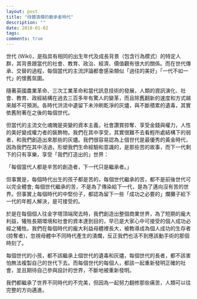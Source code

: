 ```yaml
---
layout: post
title: "母體潰爛的繼承者時代"
description: ""
date: 2018-01-02
tags: 
comments: true
---
```


世代 (Wiki)，是指具有相同的出生年代及成長背景（包含行為模式）的特定人群，其背景跟當代的社會、教育、政治、經濟、價值觀有很大的關係。而在世代傳承、交替的過程，每個當代的主流評論都會感染類似「過往的美好」「一代不如一代」的懷舊氛圍。

隨著英國農業革命、三次工業革命和當代訊息技術的發展，人類的資訊演化、社會、教育、政經結構在過去三百多年有驚人的變革，而且除舊翻新的速度和方式越來越不可預測。各時代洪流中遺留下未沖刷乾淨的灰燼，與不斷積累的遺毒，其實依舊附著在之後的每個世代。

但當代的主流文化魂魄是突變的資本主義，社會讚賞掠奪、享受金錢與權力，人性的美好變成權力者的裝飾物。我們在其中享受，其實很難不去看輕所處結構下的弱者，和我們創造出來那些的灰燼。我們很容易認為上個世代是最優秀的黃金時代，因為我們在其中活過，形塑我們生命經驗和意識的，是那些苦的故事，而下一代剩下的只有享樂，享受「我們打造出的」世界：

「每個當代人都是辛苦的創造者，下一代只是繼承者。」

但事實是，每個時代出生的孩子都是苦的，每個世代繼承的苦，都不是前後世代可以完全體會; 每個世代繼承的苦，不是為了傳染給下一代，是為了邁向沒有苦的世界。但事實上每個時代的中堅份子，都認為留下一些「成功之必要的」爛攤子給下一代的年輕人解決，是可接受的。

於是在每個個人往金字塔頂端爬去時，我們創造出整個商業世界，為了短期的龐大利益，犧牲長期環境和社會的資本達到目的，早已是大家心中可接受的個人成功必經之犧牲。我們在每個時代的龐大利益母體裡長大，被教導成為個人成功的生存者(掠奪者)，忽視母體中不同時代產生的潰爛，反正我們也活不到應該動手術的那個時刻了。

每個世代的小孩，都不該繼承上個世代的遺毒和灰燼，每個世代的長者，都不該害怕無法複製自己的世代下去。而每個世代的每個人，都該一起重新發明正確的社會，並且期待自己參與設計的世界，不斷地被重新發明。

我們都繼承了世界不同時代的不完美，但因為一起努力翻修那些痛苦，人類可以往完整的方向邁進。
